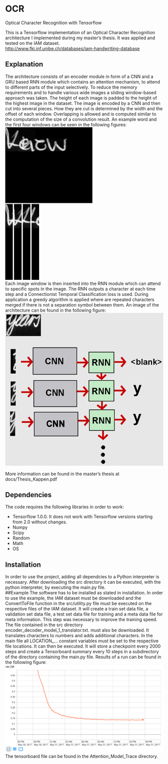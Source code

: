 # OCR
Optical Character Recognition with Tensorflow

This is a Tensorflow implementation of an Optical Character Recognition architecture I implemented during my master’s thesis. It was applied and tested on the IAM dataset.  
http://www.fki.inf.unibe.ch/databases/iam-handwriting-database  

##  Explanation
The architecture consists of an encoder module in form of a CNN and a GRU based RNN module which contains an attention mechanism, to attend to different parts of the input selectively. To reduce the memory requirements and to handle various wide images a sliding window-based approach was taken. The height of each image is padded to the height of the highest image in the dataset. The image is encoded by a CNN and then cut into several pieces. How they are cut is determined by the width and the offset of each window. Overlapping is allowed and is computed similar to the computation of the size of a convolution result. An example word and the first four windows can be seen in the following figures:  
![](images/29.png)  
![](images/29_0.png)
![](images/29_1.png)
![](images/29_2.png)
![](images/29_3.png)  
Each image window is then inserted into the RNN module which can attend to specific spots in the image. The RNN outputs a character at each time step and a Connectionist Temporal Classification loss is used. During application a greedy algorithm is applied where are repeated characters merged if there is not a separation symbol between them. An image of the architecture can be found in the following figure:  
![](images/Model.png)
  
More information can be found in the master’s thesis at docs/Thesis_Kappen.pdf  
##  Dependencies
The code requires the following libraries in order to work:    
* Tensorflow 1.0.0. It does not work with Tensorflow versions starting from 2.0 without changes.  
* Numpy  
* Scipy  
* Random  
* Math  
* OS  

##  Installation
In order to use the project, adding all dependcies to a Python interpreter is necessary. After downloading the src directory it can be executed, with the python interpreter, by executing the main.py file.  
##Example
The software has to be installed as stated in installation. In order to use the example, the IAM dataset must be downloaded and the ConvertToFile function in the src/utility.py file must be executed on the respective files of the IAM dataset. It will create a train set data file, a validation set data file, a test set data file for training and a meta data file for meta information. This step was necessary to improve the training speed. The file contained in the src directory encoder_decoder_model_1_translator.txt. must also be downloaded. It translates characters to numbers and adds additional characters. In the main file all LOCATION_... constant variables must be set to the respective file locations. It can then be executed. It will store a checkpoint every 2000 steps and create a Tensorboard summary every 10 steps in a subdirectory of the directory containing the main.py file. Results of a run can be found in the following figure:  
![](images/Attention_Model_Results.png)  
The tensorboard file can be found in the Attention_Model_Trace directory.

